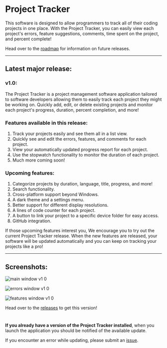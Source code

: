 # Project Tracker
This software is designed to allow programmers to track all
of their coding projects in one place. With the Project Tracker, 
you can easily view each project's errors, feature suggestions, 
comments, time spent on the project, and percent complete!

Head over to the [roadmap](https://github.com/CyanCoding/Project-Tracker/blob/master/ROADMAP.md)
for information on future releases.

---
## Latest major release:
### v1.0:
The Project Tracker is a project management software application tailored to software developers allowing them to easily track each project they might be working on. Quickly add, edit, or delete existing projects and monitor each project's progress, duration, percent completion, and more!

### Features available in this release:
1. Track your projects easily and see them all in a list view.
2. Quickly see and edit the errors, features, and comments for each project.
3. View your automatically updated progress report for each project.
4. Use the stopwatch functionality to monitor the duration of each project.
5. Much more coming soon!

### Upcoming features:
1. Categorize projects by duration, language, title, progress, and more!
2. Search functionality.
3. Cross-platform support beyond Windows.
4. A dark theme and a settings menu.
5. Better support for different display resolutions.
6. A lines of code counter for each project.
7. A button to link your project to a specific device folder for easy access.
8. GitHub integration.

If those upcoming features interest you, We encourage you to try out the current Project Tracker release. When the new features are released, your software will be updated automatically and you can keep on tracking your projects like a pro!

---
## Screenshots:
![main window v1 0](https://user-images.githubusercontent.com/30013496/81993492-c745b200-9613-11ea-8904-e7bb4fcf373d.png)


![errors window v1 0](https://user-images.githubusercontent.com/30013496/81993488-c6ad1b80-9613-11ea-9cab-325fecd5b99d.png)


![features window v1 0](https://user-images.githubusercontent.com/30013496/81993490-c745b200-9613-11ea-8ae5-d64652825b3c.png)

Head over to the [releases](https://github.com/CyanCoding/Project-Tracker/releases/tag/v1.0) to get this version!

#

**If you already have a version of the Project Tracker installed**, when you launch the application you should be notified of the available update.

If you encounter an error while updating, please submit an [issue](https://github.com/CyanCoding/Project-Tracker/issues).

